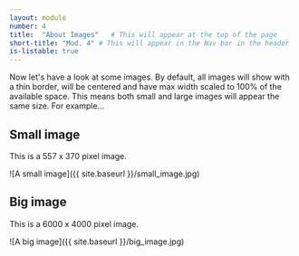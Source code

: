 ```yaml
---
layout: module
number: 4
title:  "About Images"   # This will appear at the top of the page
short-title: "Mod. 4" # This will appear in the Nav bar in the header
is-listable: true
---
```


Now let's have a look at some images. By default, all images will show with a thin border, will be centered and have max width scaled to 100% of the available space. This means both small and large images will appear the same size. For example...

## Small image
This is a 557 x 370 pixel image.

![A small image]({{ site.baseurl }}/small_image.jpg)


## Big image
This is a 6000 x 4000 pixel image.

![A big image]({{ site.baseurl }}/big_image.jpg)
